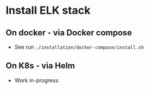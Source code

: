 # Install ELK stack

## On docker - via Docker compose
- See run `./installation/docker-compose/install.sh`

## On K8s - via Helm
- Work in-progress

